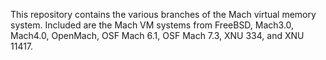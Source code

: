 This repository contains the various branches of the Mach virtual memory
system. Included are the Mach VM systems from FreeBSD, Mach3.0, Mach4.0, OpenMach, OSF Mach 6.1, OSF Mach 7.3, XNU 334, and XNU 11417.
